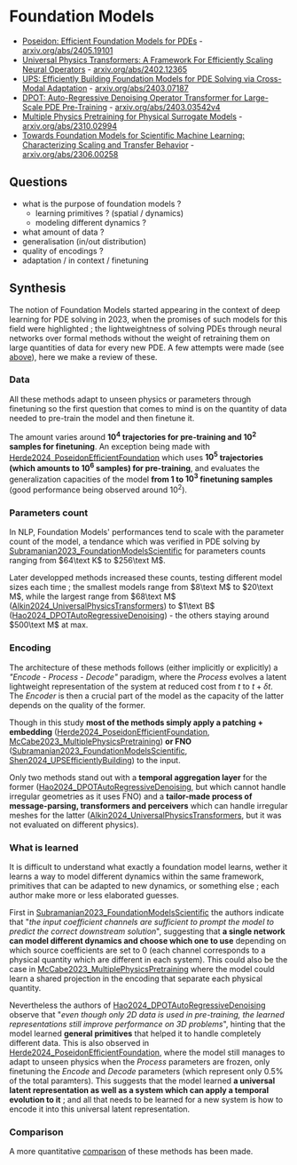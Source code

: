 # Foundation Models

- [Poseidon: Efficient Foundation Models for PDEs](/papers/Herde2024_PoseidonEfficientFoundation.md) - [arxiv.org/abs/2405.19101](http://arxiv.org/abs/2405.19101)
- [Universal Physics Transformers: A Framework For Efficiently Scaling Neural Operators](/papers/Alkin2024_UniversalPhysicsTransformers.md) - [arxiv.org/abs/2402.12365](http://arxiv.org/abs/2402.12365)
- [UPS: Efficiently Building Foundation Models for PDE Solving via Cross-Modal Adaptation](/papers/Shen2024_UPSEfficientlyBuilding.md) - [arxiv.org/abs/2403.07187](http://arxiv.org/abs/2403.07187)
- [DPOT: Auto-Regressive Denoising Operator Transformer for Large-Scale PDE Pre-Training](/papers/Hao2024_DPOTAutoRegressiveDenoising.md) - [arxiv.org/abs/2403.03542v4](https://arxiv.org/abs/2403.03542v4)
- [Multiple Physics Pretraining for Physical Surrogate Models](/papers/McCabe2023_MultiplePhysicsPretraining.md) - [arxiv.org/abs/2310.02994](http://arxiv.org/abs/2310.02994)
- [Towards Foundation Models for Scientific Machine Learning: Characterizing Scaling and Transfer Behavior](/papers/Subramanian2023_FoundationModelsScientific.md) - [arxiv.org/abs/2306.00258](http://arxiv.org/abs/2306.00258)

## Questions

- what is the purpose of foundation models ?
  - learning primitives ? (spatial / dynamics)
  - modeling different dynamics ?
- what amount of data ?
- generalisation (in/out distribution)
- quality of encodings ?
- adaptation / in context / finetuning

## Synthesis

The notion of Foundation Models started appearing in the context of deep learning for PDE solving in 2023, when the promises of such models for this field were highlighted ; the lightweightness of solving PDEs through neural networks over formal methods without the weight of retraining them on large quantities of data for every new PDE.
A few attempts were made (see [above](#foundation-models)), here we make a review of these.

### Data

All these methods adapt to unseen physics or parameters through finetuning so the first question that comes to mind is on the quantity of data needed to pre-train the model and then finetune it.

The amount varies around **$10^4$ trajectories for pre-training and $10^2$ samples for finetuning**. An exception being made with [Herde2024_PoseidonEfficientFoundation](/papers/Herde2024_PoseidonEfficientFoundation.md) which uses **$10^5$ trajectories (which amounts to $10^6$ samples) for pre-training**, and evaluates the generalization capacities of the model **from $1$ to $10^3$ finetuning samples** (good performance being observed around $10^2$).  

### Parameters count

In NLP, Foundation Models' performances tend to scale with the parameter count of the model, a tendance which was verified in PDE solving by [Subramanian2023_FoundationModelsScientific](/papers/Subramanian2023_FoundationModelsScientific.md) for parameters counts ranging from $64\text K$ to $256\text M$.

Later developped methods increased these counts, testing different model sizes each time ; the smallest models range from $8\text M$ to $20\text M$, while the largest range from $68\text M$ ([Alkin2024_UniversalPhysicsTransformers](/papers/Alkin2024_UniversalPhysicsTransformers.md)) to $1\text B$ ([Hao2024_DPOTAutoRegressiveDenoising](/papers/Hao2024_DPOTAutoRegressiveDenoising.md)) - the others staying around $500\text M$ at max.

### Encoding

The architecture of these methods follows (either implicitly or explicitly) a *"Encode - Process - Decode"* paradigm, where the *Process* evolves a latent lightweight representation of the system at reduced cost from $t$ to $t+\delta t$. The *Encoder* is then a crucial part of the model as the capacity of the latter depends on the quality of the former.

Though in this study **most of the methods simply apply a patching + embedding** ([Herde2024_PoseidonEfficientFoundation](/papers/Herde2024_PoseidonEfficientFoundation.md), [McCabe2023_MultiplePhysicsPretraining](/papers/McCabe2023_MultiplePhysicsPretraining.md)) **or FNO** ([Subramanian2023_FoundationModelsScientific](/papers/Subramanian2023_FoundationModelsScientific.md), [Shen2024_UPSEfficientlyBuilding](/papers/Shen2024_UPSEfficientlyBuilding.md)) to the input.

Only two methods stand out with a **temporal aggregation layer** for the former ([Hao2024_DPOTAutoRegressiveDenoising](/papers/Hao2024_DPOTAutoRegressiveDenoising.md), but which cannot handle irregular geometries as it uses FNO) and a **tailor-made process of message-parsing, transformers and perceivers** which can handle irregular meshes for the latter ([Alkin2024_UniversalPhysicsTransformers](/papers/Alkin2024_UniversalPhysicsTransformers.md), but it was not evaluated on different physics).

### What is learned

It is difficult to understand what exactly a foundation model learns, wether it learns a way to model different dynamics within the same framework, primitives that can be adapted to new dynamics, or something else ; each author make more or less elaborated guesses.

First in [Subramanian2023_FoundationModelsScientific](/papers/Subramanian2023_FoundationModelsScientific.md) the authors indicate that "*the input coefficient channels are sufficient to prompt the model to predict the correct downstream solution*", suggesting that **a single network can model different dynamics and choose which one to use** depending on which source coefficients are set to $0$ (each channel corresponds to a physical quantity which are different in each system). This could also be the case in [McCabe2023_MultiplePhysicsPretraining](/papers/McCabe2023_MultiplePhysicsPretraining.md) where the model could learn a shared projection in the encoding that separate each physical quantity.

Nevertheless the authors of [Hao2024_DPOTAutoRegressiveDenoising](/papers/Hao2024_DPOTAutoRegressiveDenoising.md) observe that "*even though only 2D data is used in pre-training, the learned representations still improve performance on 3D problems*", hinting that the model learned **general primitives** that helped it to handle completely different data. This is also observed in [Herde2024_PoseidonEfficientFoundation](/papers/Herde2024_PoseidonEfficientFoundation.md), where the model still manages to adapt to unseen physics when the *Process* parameters are frozen, only finetuning the *Encode* and *Decode* parameters (which represent only $0.5\%$ of the total paramters). This suggests that the model learned **a universal latent representation as well as a system which can apply a temporal evolution to it** ; and all that needs to be learned for a new system is how to encode it into this universal latent representation.

### Comparison

A more quantitative [comparison](/tables/foundation_models_comparison.csv) of these methods has been made.